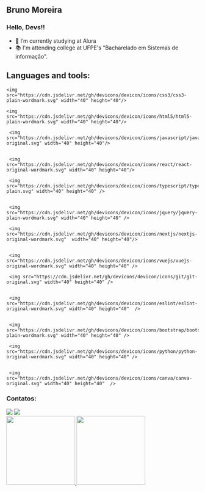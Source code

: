 ## Bruno Moreira
### Hello, Devs!!

- 🌱 I’m currently studying at Alura
- 📚 I'm attending college at UFPE's "Bacharelado em Sistemas de informação".

## Languages and tools:

<div>
            
    <img src="https://cdn.jsdelivr.net/gh/devicons/devicon/icons/css3/css3-plain-wordmark.svg" width="40" height="40"/>
            
    <img src="https://cdn.jsdelivr.net/gh/devicons/devicon/icons/html5/html5-plain-wordmark.svg" width="40" height="40"/>
            
     <img src="https://cdn.jsdelivr.net/gh/devicons/devicon/icons/javascript/javascript-original.svg" width="40" height="40"/>
            
            
     <img src="https://cdn.jsdelivr.net/gh/devicons/devicon/icons/react/react-original-wordmark.svg" width="40" height="40"/>
            
     <img src="https://cdn.jsdelivr.net/gh/devicons/devicon/icons/typescript/typescript-plain.svg" width="40" height="40" />
          
            
     <img src="https://cdn.jsdelivr.net/gh/devicons/devicon/icons/jquery/jquery-plain-wordmark.svg" width="40" height="40" />
            
     <img src="https://cdn.jsdelivr.net/gh/devicons/devicon/icons/nextjs/nextjs-original-wordmark.svg"  width="40" height="40"/>
          
            
     <img src="https://cdn.jsdelivr.net/gh/devicons/devicon/icons/vuejs/vuejs-original-wordmark.svg" width="40" height="40" />
          
     <img src="https://cdn.jsdelivr.net/gh/devicons/devicon/icons/git/git-original.svg" width="40" height="40" />
          
            
     <img src="https://cdn.jsdelivr.net/gh/devicons/devicon/icons/eslint/eslint-original-wordmark.svg" width="40" height="40"  />
            

     <img src="https://cdn.jsdelivr.net/gh/devicons/devicon/icons/bootstrap/bootstrap-plain-wordmark.svg" width="40" height="40" />
            
     <img src="https://cdn.jsdelivr.net/gh/devicons/devicon/icons/python/python-original-wordmark.svg" width="40" height="40" />
          
          
     <img src="https://cdn.jsdelivr.net/gh/devicons/devicon/icons/canva/canva-original.svg" width="40" height="40"  />
            
 </div>
            
 ### Contatos:

<div>
  <a href = "mailto:brunom764@gmail.com"><img src="https://img.shields.io/badge/Gmail-D14836?style=for-the-badge&logo=gmail&logoColor=white" target="_blank"></a>
  <a href="https://www.linkedin.com/in/bruno-miguel-a08022239/" target="_blank"><img src="https://img.shields.io/badge/-LinkedIn-%230077B5?style=for-the-badge&logo=linkedin&logoColor=white" target="_blank"></a>   
</div>
          
<div>
<a href="https://github.com/seu-usuário-aqui">
<img height="180em" src="https://github-readme-stats.vercel.app/api/top-langs/?username=brunom764&layout=compact&langs_count=7&theme=dracula"/>
<img height="180em" src="https://github-readme-stats.vercel.app/api?username=brunom764&show_icons=true&theme=dracula&include_all_commits=true&count_private=true"/>
</div>
